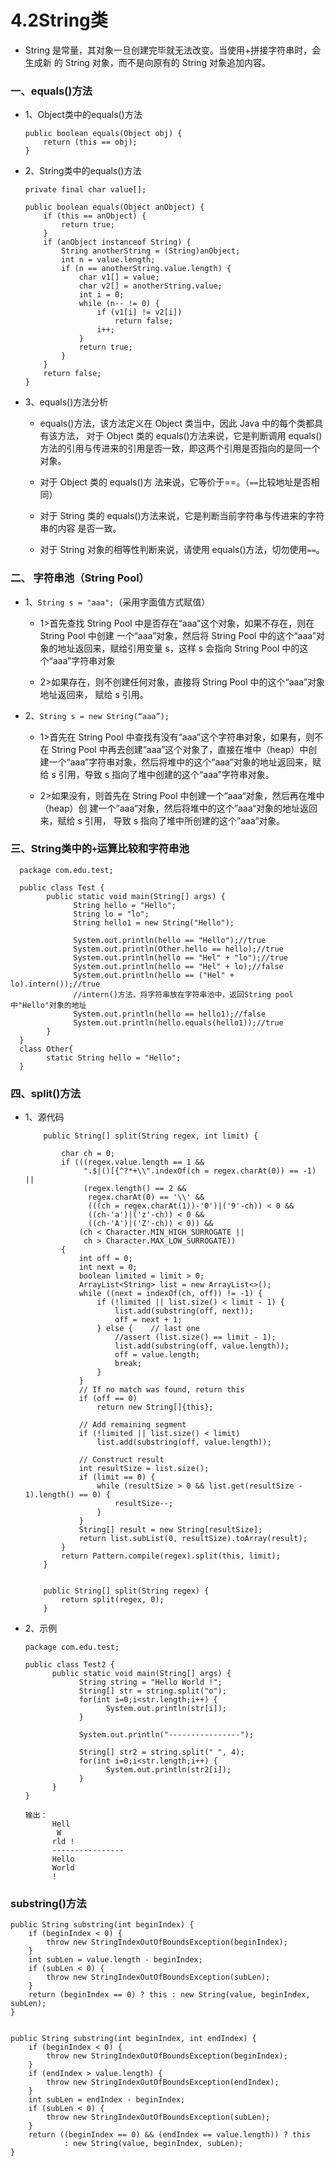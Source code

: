 # 4.2String类

* String 是常量，其对象一旦创建完毕就无法改变。当使用+拼接字符串时，会生成新 的 String 对象，而不是向原有的 String 对象追加内容。 

### 一、equals()方法

* 1、Object类中的equals()方法

      public boolean equals(Object obj) {
          return (this == obj);
      }

* 2、String类中的equals()方法

      private final char value[];
      
      public boolean equals(Object anObject) {
          if (this == anObject) {
              return true;
          }
          if (anObject instanceof String) {
              String anotherString = (String)anObject;
              int n = value.length;
              if (n == anotherString.value.length) {
                  char v1[] = value;
                  char v2[] = anotherString.value;
                  int i = 0;
                  while (n-- != 0) {
                      if (v1[i] != v2[i])
                          return false;
                      i++;
                  }
                  return true;
              }
          }
          return false;
      }

* 3、equals()方法分析

  *  equals()方法，该方法定义在 Object 类当中，因此 Java 中的每个类都具有该方法， 对于 Object 类的 equals()方法来说，它是判断调用 equals()方法的引用与传进来的引用是否一致，即这两个引用是否指向的是同一个对象。
  
  * 对于 Object 类的 equals()方 法来说，它等价于==。（`==`比较地址是否相同）
  
  * 对于 String 类的 equals()方法来说，它是判断当前字符串与传进来的字符串的内容 是否一致。
  
  * 对于 String 对象的相等性判断来说，请使用 equals()方法，切勿使用`==`。 
  
### 二、 字符串池（String Pool） 

* 1、`String s = "aaa";`（采用字面值方式赋值） 
  
     * 1>首先查找 String Pool 中是否存在“aaa”这个对象，如果不存在，则在 String Pool 中创建 一个“aaa”对象，然后将 String Pool 中的这个“aaa”对象的地址返回来，赋给引用变量 s，这样 s 会指向 String Pool 中的这个“aaa”字符串对象 
     
     * 2>如果存在，则不创建任何对象，直接将 String Pool 中的这个“aaa”对象地址返回来， 赋给 s 引用。

* 2、`String s = new String(“aaa”); `

     * 1>首先在 String Pool 中查找有没有“aaa”这个字符串对象，如果有，则不在 String Pool 中再去创建“aaa”这个对象了，直接在堆中（heap）中创建一个“aaa”字符串对象，然后将堆中的这个“aaa”对象的地址返回来，赋给 s 引用，导致 s 指向了堆中创建的这个“aaa”字符串对象。 
     
     * 2>如果没有，则首先在 String Pool 中创建一个“aaa“对象，然后再在堆中（heap）创 建一个”aaa“对象，然后将堆中的这个”aaa“对象的地址返回来，赋给 s 引用， 导致 s 指向了堆中所创建的这个”aaa“对象。 

### 三、String类中的`+`运算比较和字符串池

      package com.edu.test;

      public class Test {
            public static void main(String[] args) {
                  String hello = "Hello";
                  String lo = "lo";
                  String hello1 = new String("Hello");

                  System.out.println(hello == "Hello");//true
                  System.out.println(Other.hello == hello);//true
                  System.out.println(hello == "Hel" + "lo");//true
                  System.out.println(hello == "Hel" + lo);//false
                  System.out.println(hello == ("Hel" + lo).intern());//true
                  //intern()方法，将字符串放在字符串池中，返回String pool中"Hello"对象的地址
                  System.out.println(hello == hello1);//false
                  System.out.println(hello.equals(hello1));//true
            }
      }
      class Other{
            static String hello = "Hello";
      }


### 四、split()方法

* 1、源代码

          public String[] split(String regex, int limit) {

              char ch = 0;
              if (((regex.value.length == 1 &&
                   ".$|()[{^?*+\\".indexOf(ch = regex.charAt(0)) == -1) ||
                   (regex.length() == 2 &&
                    regex.charAt(0) == '\\' &&
                    (((ch = regex.charAt(1))-'0')|('9'-ch)) < 0 &&
                    ((ch-'a')|('z'-ch)) < 0 &&
                    ((ch-'A')|('Z'-ch)) < 0)) &&
                  (ch < Character.MIN_HIGH_SURROGATE ||
                   ch > Character.MAX_LOW_SURROGATE))
              {
                  int off = 0;
                  int next = 0;
                  boolean limited = limit > 0;
                  ArrayList<String> list = new ArrayList<>();
                  while ((next = indexOf(ch, off)) != -1) {
                      if (!limited || list.size() < limit - 1) {
                          list.add(substring(off, next));
                          off = next + 1;
                      } else {    // last one
                          //assert (list.size() == limit - 1);
                          list.add(substring(off, value.length));
                          off = value.length;
                          break;
                      }
                  }
                  // If no match was found, return this
                  if (off == 0)
                      return new String[]{this};

                  // Add remaining segment
                  if (!limited || list.size() < limit)
                      list.add(substring(off, value.length));

                  // Construct result
                  int resultSize = list.size();
                  if (limit == 0) {
                      while (resultSize > 0 && list.get(resultSize - 1).length() == 0) {
                          resultSize--;
                      }
                  }
                  String[] result = new String[resultSize];
                  return list.subList(0, resultSize).toArray(result);
              }
              return Pattern.compile(regex).split(this, limit);
          }


          public String[] split(String regex) {
              return split(regex, 0);
          }

* 2、示例

      package com.edu.test;

      public class Test2 {
            public static void main(String[] args) {
                  String string = "Hello World !";
                  String[] str = string.split("o");
                  for(int i=0;i<str.length;i++) {
                        System.out.println(str[i]);			
                  }

                  System.out.println("----------------");

                  String[] str2 = string.split(" ", 4);
                  for(int i=0;i<str.length;i++) {
                        System.out.println(str2[i]);			
                  }
            }
      }

      输出：      
            Hell
             W
            rld !
            ----------------
            Hello
            World
            !


### substring()方法

    public String substring(int beginIndex) {
        if (beginIndex < 0) {
            throw new StringIndexOutOfBoundsException(beginIndex);
        }
        int subLen = value.length - beginIndex;
        if (subLen < 0) {
            throw new StringIndexOutOfBoundsException(subLen);
        }
        return (beginIndex == 0) ? this : new String(value, beginIndex, subLen);
    }

    
    public String substring(int beginIndex, int endIndex) {
        if (beginIndex < 0) {
            throw new StringIndexOutOfBoundsException(beginIndex);
        }
        if (endIndex > value.length) {
            throw new StringIndexOutOfBoundsException(endIndex);
        }
        int subLen = endIndex - beginIndex;
        if (subLen < 0) {
            throw new StringIndexOutOfBoundsException(subLen);
        }
        return ((beginIndex == 0) && (endIndex == value.length)) ? this
                : new String(value, beginIndex, subLen);
    }































